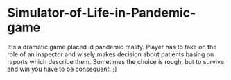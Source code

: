 # Simulator-of-Life-in-Pandemic-game

It's a dramatic game placed id pandemic reality. Player has to take on the role of an inspector and wisely makes decision about patients basing on raports which describe them. Sometimes the choice is rough, but to survive and win you have to be consequent. ;]
